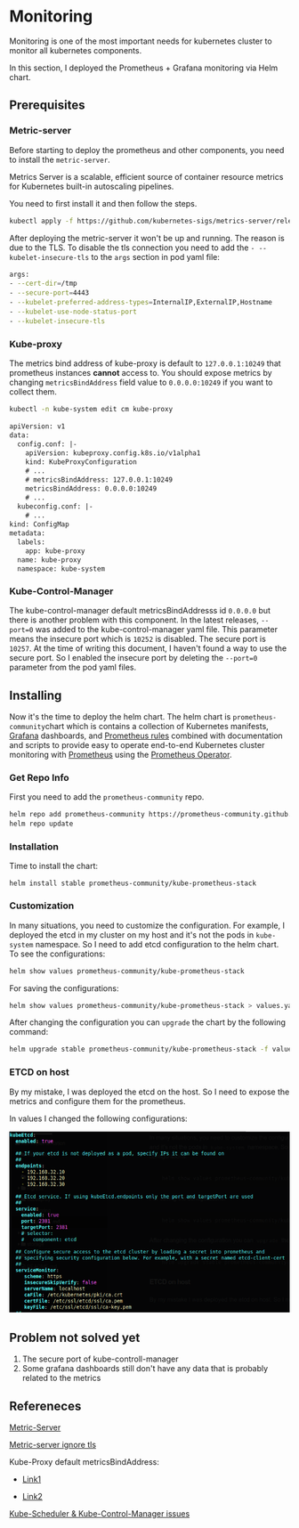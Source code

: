 # Monitoring

Monitoring is one of the most important needs for kubernetes cluster to monitor all kubernetes components.

In this section, I deployed the Prometheus + Grafana monitoring via Helm chart.

## Prerequisites

### Metric-server

Before starting to deploy the prometheus and other components, you need to install the `metric-server`. 

Metrics Server is a scalable, efficient source of container resource metrics for Kubernetes built-in autoscaling pipelines.

You need to first install it and then follow the steps.

```bash
kubectl apply -f https://github.com/kubernetes-sigs/metrics-server/releases/latest/download/components.yaml

```

After deploying the metric-server it won't be up and running. The reason is due to the TLS. To disable the tls connection you need to add the ‍`- --kubelet-insecure-tls` to the `args` section in pod yaml file:

```bash
args:
- --cert-dir=/tmp
- --secure-port=4443
- --kubelet-preferred-address-types=InternalIP,ExternalIP,Hostname
- --kubelet-use-node-status-port
- --kubelet-insecure-tls
```

### Kube-proxy

The metrics bind address of kube-proxy is default to `127.0.0.1:10249` that prometheus instances **cannot** access to. You should expose metrics by changing `metricsBindAddress` field value to `0.0.0.0:10249` if you want to collect them.

```bash
kubectl -n kube-system edit cm kube-proxy
```

```
apiVersion: v1
data:
  config.conf: |-
    apiVersion: kubeproxy.config.k8s.io/v1alpha1
    kind: KubeProxyConfiguration
    # ...
    # metricsBindAddress: 127.0.0.1:10249
    metricsBindAddress: 0.0.0.0:10249
    # ...
  kubeconfig.conf: |-
    # ...
kind: ConfigMap
metadata:
  labels:
    app: kube-proxy
  name: kube-proxy
  namespace: kube-system
```

### Kube-Control-Manager

The kube-control-manager default metricsBindAddresss id `0.0.0.0` but there is another problem with this component. In the latest releases, `--port=0` was added to the kube-control-manager yaml file. This parameter means the insecure port which is `10252` is disabled. The secure port is `10257`. At the time of writing this document, I haven't found a way to use the secure port. So I enabled the insecure port by deleting the `--port=0` parameter from the pod yaml files.

## Installing

Now it's the time to deploy the helm chart. The helm chart is `prometheus-community`chart which is contains a collection of Kubernetes manifests, [Grafana](http://grafana.com/) dashboards, and [Prometheus rules](https://prometheus.io/docs/prometheus/latest/configuration/recording_rules/) combined with documentation and scripts to provide easy to operate end-to-end Kubernetes cluster monitoring with [Prometheus](https://prometheus.io/) using the [Prometheus Operator](https://github.com/prometheus-operator/prometheus-operator).

### Get Repo Info

First you need to add the `prometheus-community` repo.

```bash
helm repo add prometheus-community https://prometheus-community.github.io/helm-charts
helm repo update
```

### Installation

Time to install the chart:

```
helm install stable prometheus-community/kube-prometheus-stack
```

### Customization

In many situations, you need to customize the configuration. For example, I deployed the etcd in my cluster on my host and it's not the pods in `kube-system` namespace. So I need to add etcd configuration to the helm chart. To see the configurations:

```bash
helm show values prometheus-community/kube-prometheus-stack
```

For saving the configurations:

```bash
helm show values prometheus-community/kube-prometheus-stack > values.yaml
```

After changing the configuration you can `upgrade` the chart by the following command:

```bash
helm upgrade stable prometheus-community/kube-prometheus-stack -f values.yaml
```

### ETCD on host

By my mistake, I was deployed the etcd on the host. So I need to expose the metrics and configure them for the prometheus.

In values I changed the following configurations:

![etcd-values](../images/etcd-values.png)

## Problem not solved yet

1. The secure port of kube-controll-manager
2. Some grafana dashboards still don't have any data that is probably related to the metrics

## Refereneces

[Metric-Server](https://github.com/kubernetes-sigs/metrics-server)

[Metric-server ignore tls](https://github.com/kubernetes-sigs/metrics-server/issues/196#issuecomment-746363974)

Kube-Proxy default metricsBindAddress:

- [Link1](https://github.com/prometheus-community/helm-charts/tree/main/charts/kube-prometheus-stack#kubeproxy)

- [Link2](https://github.com/helm/charts/issues/16476#issuecomment-528681476)

[Kube-Scheduler & Kube-Control-Manager issues](https://github.com/kubernetes/kubernetes/issues/93194)
